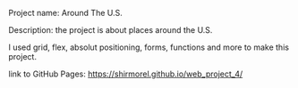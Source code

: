 Project name: Around The U.S.

Description: the project is about places around the U.S.

I used grid, flex, absolut positioning, forms, functions and more to make this project.

link to GitHub Pages: https://shirmorel.github.io/web_project_4/
